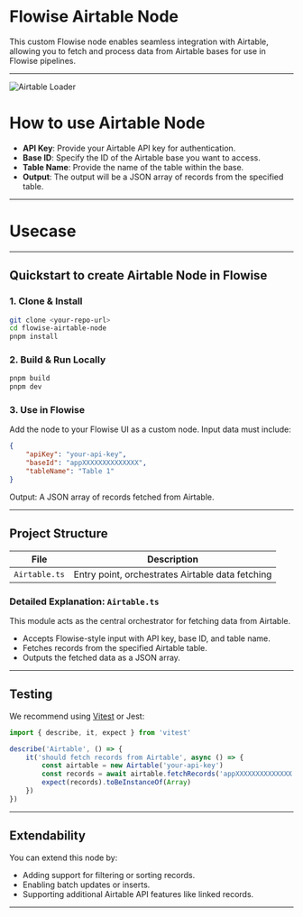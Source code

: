 # Flowise Airtable Node

This custom Flowise node enables seamless integration with Airtable, allowing you to fetch and process data from Airtable bases for use in Flowise pipelines.

---

![Airtable Loader](airtable.svg)

# How to use Airtable Node

-   **API Key**: Provide your Airtable API key for authentication.
-   **Base ID**: Specify the ID of the Airtable base you want to access.
-   **Table Name**: Provide the name of the table within the base.
-   **Output**: The output will be a JSON array of records from the specified table.

---

# Usecase

---

## Quickstart to create Airtable Node in Flowise

### 1. Clone & Install

```bash
git clone <your-repo-url>
cd flowise-airtable-node
pnpm install
```

### 2. Build & Run Locally

```bash
pnpm build
pnpm dev
```

### 3. Use in Flowise

Add the node to your Flowise UI as a custom node. Input data must include:

```json
{
    "apiKey": "your-api-key",
    "baseId": "appXXXXXXXXXXXXXX",
    "tableName": "Table 1"
}
```

Output: A JSON array of records fetched from Airtable.

---

## Project Structure

| File          | Description                                      |
| ------------- | ------------------------------------------------ |
| `Airtable.ts` | Entry point, orchestrates Airtable data fetching |

### Detailed Explanation: `Airtable.ts`

This module acts as the central orchestrator for fetching data from Airtable.

-   Accepts Flowise-style input with API key, base ID, and table name.
-   Fetches records from the specified Airtable table.
-   Outputs the fetched data as a JSON array.

---

## Testing

We recommend using [Vitest](https://vitest.dev/) or Jest:

```ts
import { describe, it, expect } from 'vitest'

describe('Airtable', () => {
    it('should fetch records from Airtable', async () => {
        const airtable = new Airtable('your-api-key')
        const records = await airtable.fetchRecords('appXXXXXXXXXXXXXX', 'Table 1')
        expect(records).toBeInstanceOf(Array)
    })
})
```

---

## Extendability

You can extend this node by:

-   Adding support for filtering or sorting records.
-   Enabling batch updates or inserts.
-   Supporting additional Airtable API features like linked records.

---
